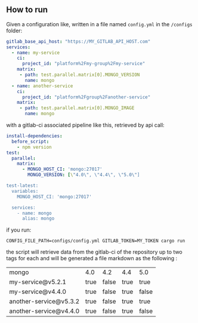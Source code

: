 ## How to run

Given a configuration like, written in a file named `config.yml` in the `/configs` folder:
```yaml
gitlab_base_api_host: "https://MY_GITLAB_API_HOST.com"
services:
  - name: my-service
    ci: 
      project_id: "platform%2Fmy-group%2Fmy-service"
    matrix: 
     - path: test.parallel.matrix[0].MONGO_VERSION
       name: mongo
  - name: another-service
    ci: 
      project_id: "platform%2Fgroup%2Fanother-service"
    matrix: 
     - path: test.parallel.matrix[0].MONGO_IMAGE
       name: mongo
```

with a gitlab-ci associated pipeline like this, retrieved by api call:

```yaml
install-dependencies:
  before_script:
    - npm version
test:
  parallel:
    matrix:
      - MONGO_HOST_CI: 'mongo:27017'
        MONGO_VERSION: [\"4.0\", \"4.4\", \"5.0\"]

test-latest:
  variables:
    MONGO_HOST_CI: 'mongo:27017'

  services:
    - name: mongo
      alias: mongo
```    
if you run:
```
CONFIG_FILE_PATH=configs/config.yml GITLAB_TOKEN=MY_TOKEN cargo run
```

the script will retrieve data from the gitlab-ci of the repository up to two tags for each and will be generated a file markdown as the following :

<table>
<tr>
<td>mongo<td>4.0<td>4.2<td>4.4<td>5.0
<tr><td>my-service@v5.2.1<td>true<td>false<td>true<td>true
<tr><td>my-service@v4.4.0<td>true<td>false<td>true<td>false
<tr><td>another-service@v5.3.2<td>true<td>false<td>true<td>true
<tr><td>another-service@v4.4.0<td>true<td>false<td>true<td>false
</table>
